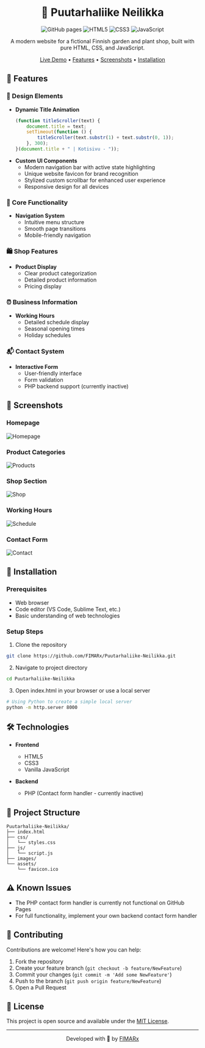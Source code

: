 <div align="center">

# 🏡 Puutarhaliike Neilikka

![GitHub pages](https://img.shields.io/badge/GitHub%20Pages-Active-success)
![HTML5](https://img.shields.io/badge/HTML5-E34F26?style=flat&logo=html5&logoColor=white)
![CSS3](https://img.shields.io/badge/CSS3-1572B6?style=flat&logo=css3&logoColor=white)
![JavaScript](https://img.shields.io/badge/JavaScript-F7DF1E?style=flat&logo=javascript&logoColor=black)

A modern website for a fictional Finnish garden and plant shop, built with pure HTML, CSS, and JavaScript.

[Live Demo](https://fimarx.github.io/Puutarhaliike-Neilikka) • [Features](#-features) • [Screenshots](#-screenshots) • [Installation](#-installation)

</div>

## 🌟 Features

### 🎨 Design Elements
- **Dynamic Title Animation**
  ```javascript
  (function titleScroller(text) {
      document.title = text;
      setTimeout(function () {
          titleScroller(text.substr(1) + text.substr(0, 1));
      }, 300);
  }(document.title + " | Kotisivu - "));
  ```
- **Custom UI Components**
  - Modern navigation bar with active state highlighting
  - Unique website favicon for brand recognition
  - Stylized custom scrollbar for enhanced user experience
  - Responsive design for all devices

### 📱 Core Functionality
- **Navigation System**
  - Intuitive menu structure
  - Smooth page transitions
  - Mobile-friendly navigation

### 🛍️ Shop Features
- **Product Display**
  - Clear product categorization
  - Detailed product information
  - Pricing display

### ⏰ Business Information
- **Working Hours**
  - Detailed schedule display
  - Seasonal opening times
  - Holiday schedules

### 📬 Contact System
- **Interactive Form**
  - User-friendly interface
  - Form validation
  - PHP backend support (currently inactive)

## 📸 Screenshots

### Homepage
![Homepage](https://github.com/FIMARx/Puutarhaliike_Neilikka/assets/69573290/c2b3bf32-384e-4ffe-8b24-6904445434a8)

### Product Categories
![Products](https://github.com/FIMARx/Puutarhaliike_Neilikka/assets/69573290/00741546-06d3-4aec-94c5-f1b17841c472)

### Shop Section
![Shop](https://github.com/FIMARx/Puutarhaliike_Neilikka/assets/69573290/62a4e4d9-327f-4267-9d1d-91e2a3fec027)

### Working Hours
![Schedule](https://github.com/FIMARx/Puutarhaliike_Neilikka/assets/69573290/14d88165-1f8b-4421-94ce-9f8896ef4315)

### Contact Form
![Contact](https://github.com/FIMARx/Puutarhaliike_Neilikka/assets/69573290/14d43af6-1217-4b71-a765-1020e60450a2)

## 🚀 Installation

### Prerequisites
- Web browser
- Code editor (VS Code, Sublime Text, etc.)
- Basic understanding of web technologies

### Setup Steps

1. Clone the repository
```bash
git clone https://github.com/FIMARx/Puutarhaliike-Neilikka.git
```

2. Navigate to project directory
```bash
cd Puutarhaliike-Neilikka
```

3. Open index.html in your browser or use a local server
```bash
# Using Python to create a simple local server
python -m http.server 8000
```

## 🛠️ Technologies

- **Frontend**
  - HTML5
  - CSS3
  - Vanilla JavaScript

- **Backend**
  - PHP (Contact form handler - currently inactive)

## 📁 Project Structure

```
Puutarhaliike-Neilikka/
├── index.html
├── css/
│   └── styles.css
├── js/
│   └── script.js
├── images/
└── assets/
    └── favicon.ico
```

## ⚠️ Known Issues

- The PHP contact form handler is currently not functional on GitHub Pages
- For full functionality, implement your own backend contact form handler

## 🤝 Contributing

Contributions are welcome! Here's how you can help:

1. Fork the repository
2. Create your feature branch (`git checkout -b feature/NewFeature`)
3. Commit your changes (`git commit -m 'Add some NewFeature'`)
4. Push to the branch (`git push origin feature/NewFeature`)
5. Open a Pull Request

## 📝 License

This project is open source and available under the [MIT License](LICENSE).

---

<div align="center">

Developed with 🌸 by [FIMARx](https://github.com/FIMARx)

</div>
